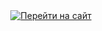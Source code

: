<div align="center">
  <a href="https://mi1nor.github.io/P3NTaG0N"><img alt="Перейти на сайт" src="https://img.shields.io/badge/Перейти%20на_сайт-8A2BE2?style=for-the-badge&link=https%3A%2F%2Fmi1nor.github.io%2Fnew-v"></a>
</div>
